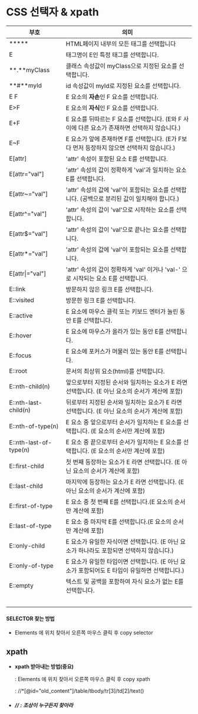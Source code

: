 # CSS  선택자 & xpath

| 부호                   | 의미                                                         |
| ---------------------- | ------------------------------------------------------------ |
| *****                  | HTML페이지 내부의 모든 태그를 선택합니다                     |
| E                      | 태그명이 E인 특정 태그를 선택합니다.                         |
| **.**myClass           | 클래스 속성값이 myClass으로 지정된 요소를 선택합니다.        |
| **#**myId              | id 속성값이 myId로 지정된 요소를 선택합니다.                 |
| E F                    | E 요소의 **자손**인 F 요소를 선택합니다.                     |
| E>F                    | E 요소의 **자식**인 F 요소를 선택합니다.                     |
| E+F                    | E 요소를 뒤따르는 F 요소를 선택합니다. (E와 F 사이에 다른 요소가 존재하면 선택하지 않습니다.) |
| E~F                    | E 요소가 앞에 존재하면 F를 선택합니다. (E가 F보다 먼저 등장하지 않으면 선택하지 않습니다.) |
| E[attr]                | 'attr' 속성이 포함된 요소 E를 선택합니다.                    |
| E[attr="val"]          | 'attr' 속성의 값이 정확하게 'val'과 일치하는 요소 E를 선택합니다. |
| E[attr~="val"]         | 'attr' 속성의 값에 'val'이 포함되는 요소를 선택합니다. (공백으로 분리된 값이 일치해야 합니다.) |
| E[attr^="val"]         | 'attr' 속성의 값이 'val'으로 시작하는 요소를 선택합니다.     |
| E[attr$="val"]         | 'attr' 속성의 값이 'val'으로 끝나는 요소를 선택합니다.       |
| E[attr*="val"]         | 'attr' 속성의 값에 'val'이 포함되는 요소를 선택합니다.       |
| E[attr\|="val"]        | 'attr' 속성의 값이 정확하게 'val' 이거나 'val-' 으로 시작되는 요소 E를 선택합니다. |
| E::link                | 방문하지 않은 링크 E를 선택합니다.                           |
| E::visited             | 방문한 링크 E를 선택합니다.                                  |
| E::active              | E 요소에 마우스 클릭 또는 키보드 엔터가 눌린 동안 E를 선택합니다. |
| E::hover               | E 요소에 마우스가 올라가 있는 동안 E를 선택합니다.           |
| E::focus               | E 요소에 포커스가 머물러 있는 동안 E를 선택합니다.           |
| E::root                | 문서의 최상위 요소(html)를 선택합니다.                       |
| E::nth-child(n)        | 앞으로부터 지정된 순서와 일치하는 요소가 E 라면 선택합니다. (E 아닌 요소의 순서가 계산에 포함) |
| E::nth-last-child(n)   | 뒤로부터 지정된 순서와 일치하는 요소가 E 라면 선택합니다. (E 아닌 요소의 순서가 계산에 포함) |
| E::nth-of-type(n)      | E 요소 중 앞으로부터 순서가 일치하는 E 요소를 선택합니다. (E 요소의 순서만 계산에 포함) |
| E::nth-last-of-type(n) | E 요소 중 끝으로부터 순서가 일치하는 E 요소를 선택합니다. (E 요소의 순서만 계산에 포함) |
| E::first-child         | 첫 번째 등장하는 요소가 E 라면 선택합니다. (E 아닌 요소의 순서가 계산에 포함) |
| E::last-child          | 마지막에 등장하는 요소가 E 라면 선택합니다. (E 아닌 요소의 순서가 계산에 포함) |
| E::first-of-type       | E 요소 중 첫 번째 E를 선택합니다.(E 요소의 순서만 계산에 포함) |
| E::last-of-type        | E 요소 중 마지막 E를 선택합니다.(E 요소의 순서만 계산에 포함) |
| E::only-child          | E 요소가 유일한 자식이면 선택합니다. (E 아닌 요소가 하나라도 포함되면 선택하지 않습니다.) |
| E::only-of-type        | E 요소가 유일한 타입이면 선택합니다. (E 아닌 요소가 포함되어도 E 타입이 유일하면 선택합니다.) |
| E::empty               | 텍스트 및 공백을 포함하여 자식 요소가 없는 E를 선택합니다.   |
|                        |                                                              |
|                        |                                                              |
|                        |                                                              |
|                        |                                                              |
|                        |                                                              |

#### SELECTOR 찾는 방법

- Elements 에 위치 찾아서 오른쪽 마우스 클릭 후 copy selector



## xpath

- **xpath 받아내는 방법(중요)**

  : Elements 에 위치 찾아서 오른쪽 마우스 클릭 후 copy xpath

  : //*[@id="old_content"]/table/tbody/tr[3]/td[2]/text()

  

  

- ##### // : 조상이 누구든지 찾아라

  